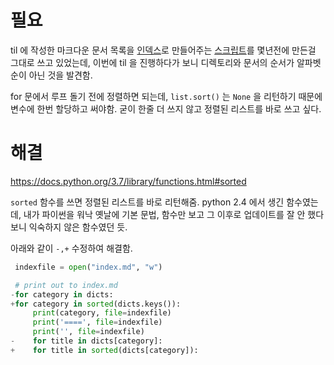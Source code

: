 
# 필요

til 에 작성한 마크다운 문서 목록을 [인덱스](../index.md)로 만들어주는 [스크립트](../build.py)를 몇년전에 만든걸 그대로 쓰고 있었는데, 이번에 til 을 진행하다가 보니 디렉토리와 문서의 순서가 알파벳순이 아닌 것을 발견함.

for 문에서 루프 돌기 전에 정렬하면 되는데, `list.sort()` 는 `None` 을 리턴하기 때문에 변수에 한번 할당하고 써야함. 굳이 한줄 더 쓰지 않고 정렬된 리스트를 바로 쓰고 싶다.


# 해결

https://docs.python.org/3.7/library/functions.html#sorted

`sorted` 함수를 쓰면 정렬된 리스트를 바로 리턴해줌. python 2.4 에서 생긴 함수였는데, 내가 파이썬을 워낙 옛날에 기본 문법, 함수만 보고 그 이후로 업데이트를 잘 안 했다보니 익숙하지 않은 함수였던 듯.

아래와 같이 `-,+` 수정하여 해결함.

```python
 indexfile = open("index.md", "w")

 # print out to index.md
-for category in dicts:
+for category in sorted(dicts.keys()):
     print(category, file=indexfile)
     print('====', file=indexfile)
     print('', file=indexfile)
-    for title in dicts[category]:
+    for title in sorted(dicts[category]):
```
